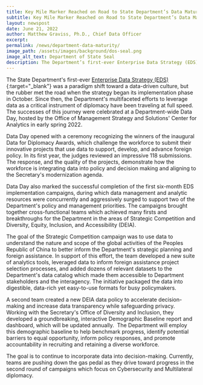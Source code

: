 ```yaml
---
title: Key Mile Marker Reached on Road to State Department’s Data Maturity
subtitle: Key Mile Marker Reached on Road to State Department’s Data Maturity
layout: newspost
date: June 21, 2022
author: Matthew Graviss, Ph.D., Chief Data Officer
excerpt: 
permalink: /news/department-data-maturity/
image_path: /assets/images/background/dos-seal.png
image_alt_text: Department of State Seal
description: The Department’s first-ever Enterprise Data Strategy (EDS) was a paradigm shift toward a data-driven culture, but the rubber met the road when the strategy began its implementation phase in October...
---
```


The State Department's first-ever [Enterprise Data Strategy (EDS)](https://www.state.gov/the-department-unveils-its-first-ever-enterprise-data-strategy/){:target="_blank"} was a paradigm shift toward a data-driven culture, but the rubber met the road when the strategy began its implementation phase in October. Since then, the Department's multifaceted efforts to leverage data as a critical instrument of diplomacy have been traveling at full speed. The successes of this journey were celebrated at a Department-wide Data Day, hosted by the Office of Management Strategy and Solutions' Center for Analytics in early spring 2022.

Data Day opened with a ceremony recognizing the winners of the inaugural Data for Diplomacy Awards, which challenge the workforce to submit their innovative projects that use data to support, develop, and advance foreign policy. In its first year, the judges reviewed an impressive 118 submissions. The response, and the quality of the projects, demonstrate how the workforce is integrating data into policy and decision making and aligning to the Secretary's modernization agenda.

Data Day also marked the successful completion of the first six-month EDS implementation campaigns, during which data management and analytic resources were concurrently and aggressively surged to support two of the Department's policy and management priorities. The campaigns brought together cross-functional teams which achieved many firsts and breakthroughs for the Department in the areas of Strategic Competition and Diversity, Equity, Inclusion, and Accessibility (DEIA).

The goal of the Strategic Competition campaign was to use data to understand the nature and scope of the global activities of the Peoples Republic of China to better inform the Department's strategic planning and foreign assistance. In support of this effort, the team developed a new suite of analytics tools, leveraged data to inform foreign assistance project selection processes, and added dozens of relevant datasets to the Department's data catalog which made them accessible to Department stakeholders and the interagency. The initiative packaged the data into digestible, data-rich yet easy-to-use formats for busy policymakers. 

A second team created a new DEIA data policy to accelerate decision-making and increase data transparency while safeguarding privacy. Working with the Secretary's Office of Diversity and Inclusion, they developed a groundbreaking, interactive Demographic Baseline report and dashboard, which will be updated annually.  The Department will employ this demographic baseline to help benchmark progress, identify potential barriers to equal opportunity, inform policy responses, and promote accountability in recruiting and retaining a diverse workforce.

The goal is to continue to incorporate data into decision-making. Currently, teams are pushing down the gas pedal as they drive toward progress in the second round of campaigns which focus on Cybersecurity and Multilateral diplomacy.